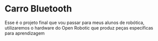 # Carro Bluetooth
Esse é o projeto final que vou passar para meus alunos de robótica, utilizaremos o hardware do Open Robotic que produz peças especificas para aprendizagem
